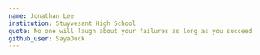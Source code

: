 ```yaml
---
name: Jonathan Lee
institution: Stuyvesant High School
quote: No one will laugh about your failures as long as you succeed
github_user: SayaDuck
---
```

